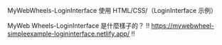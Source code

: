 MyWebWheels-LoginInterface
使用 HTML/CSS/（LoginInterface 示例）

MyWeb Wheels-LoginInterface 是什麼樣子的？
‼️ https://mywebwheel-simpleexample-logininterface.netlify.app/ ‼️
